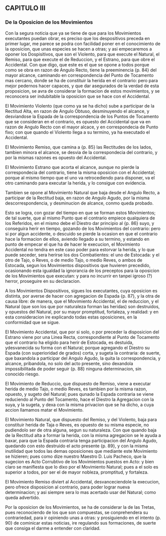 ## CAPITULO III
### De la Oposicion de los Movimientos

Con la segura noticia que ya se tiene de que para los Movimientos executantes puedan obrar, es preciso que los despositivos preceda en primer lugar, me parece se podra con facilidad poner en el conocimiento de la oposicion, que unas especies se hacen a otras; y asi empecaremos a oponer los Dospisitivos, que son el Violento, para que execute el Natural, el Remiso, para que execute el de Reduccion, y el Estrano, para que obre el Accidental.
Con que digo, que este es el que se opone a todos porque como se obra en razon de Angulo Recto, tiene la preeminencia {p. 84} del mayor alcance, caminando en correspondencia del Punto de Tocamento mas cercano, donde se ha de constituir la herida en el contrario: pero para mejor pedernos hacer capaces, y que dar asegurados de la verdad de esta proposicion, se avra de considerar la formacion de estos movimientos, y se reconocera ser indubitable la oposicion que se hace con el Accidental.

El Movimiento Violento (que como ya se ha dicho) sube a participar de la Rectitud Alta, en razon de Angulo Obtuso, desminuyendo el alcance, y desviandose la Espada de la correspondencia de los Puntos de Tocamento que se consideran en el contrario, es opuesto del Accidental que va en razon de Angulo Recto con el mayor alcace, y en correspondecia de Punto fixo; con que quando el Violento llega a su termino, ya ha executado el Accidental.

El Movimiento Remiso, que camina a {p. 85} las Rectitudes de los lados, tambien minora el alcance, se desvia de la correspondecia del contrario, y por la mismas razones es opuesto del Accidental.

El Movimiento Estrano que acorta el alcance, aunque no pierde la correspondecia del contrario, tiene la misma oposicion con el Accidental; porque al mismo tiempo que el uno va retrocediendo para disponer, va el otro caminando para executar la herida, y lo consigue con evidencia.

Tambien se opone al Movimiento Natural que baja desde el Angulo Recto, a participar de la Rectitud baja, en razon de Angulo Agudo, por la misma descorrespondencia, y desminucion de alcance, conmo queda probado.

Esto se logra, con gozar del tiempo en que se forman estos Movimientos; de tal suerte, que al mismo Punto que el contrario empiece qualquiera de los Referidos, en el mismo debe el Diestro dar principio al {p. 86} suyo, y conseguira herir en tiempo, gozando de los Movimientos del contrario: pero si por algun accidente, o descuido se pierde la ocasion en que el contrario hace la formacion de ellos, aviendo llegado a su termino, y estando en punto de empecar el que ha de hacer le execucion, el Movimiento Accidental no tendra en este caso poder para estorvar la herida, y lo que puede seceder, sera herirse los dos Combatientes: el uno de Estocada: y el otro de Tajo, o Reves, o de medio Tajo, o medio Reves, o ambos de Estocada, segun los Movimientos dispositivos que huvieren precedido, ocasionando esta igualdad la ignorancia de los preceptos para la oposicion de los Movimientos que executan: y para no incurrir en tanpei igroso (?) herror, proseguire en su declaracion.

A los Movimientos Dispositivos, sigues los executantes, cuya oposicion es distinta, por averse de hacer con agregacion de Espada {p. 87}, y la otra de causa libre: de manera, que el Movimiento Accidental, el de reduccion, y el Natural (que son los que por naturaleza forman las heridas) son destruidos, y opuestos del Natural, por su mayor promptitud, fortaleza, y realidad: y en esta consideracion ire explicando todas estas oposiciones, en la conformidad que se sigue.

El Movimiento Accidental, que por si solo, o por preceder la disposicion del Estrano viene por una Linea Recta, correspondiente al Punto de Tocamento que el contrario ha eligido para herir de Estocada, es destuida, ydesvanecida su forma con el Natural; porque agregando el Diestro su Espada (con superioridad de grados) corta, y sugeta la contraria: de suerte, que baxandola a participar del Angulo Agudo, la quita la correspondencia, y alcance, pribandola, no solo del acto presente, sino dexandola impossibilitada de poder seguir {p. 88} ninguna determinacion, sin conocido riesgo.

El Movimiento de Reduccio, que dispuesto de Remiso, viene a executar herida de medio Tajo, o medio Reves, es tambien por la misma razon, opuesto, y sugeto del Natural; pues qunado la Espada contraria se viene reduciendo al Punto del Tocamento, hace el Diestro la Agregacion con la suya, y la sugeta, y dexa con la misma privacion que se ha dicho, a cuya accion llamamos matar el Movimiento.

El Movimiento Natural, que dispuesto del Remiso, y del Violento, baja para constituir herida de Taja o Reves, es opuesto de su misma especie, no pudiendolo ser de otra alguna, segun su naturaleza.
Con que quando baja de la Rectitud alta a formar la herida, con la misma agregacion se le ayuda a baxar, para que la Espada contraria tenga participacion del Angulo Agudo, quedando con esto destruido el acto presente {p. 89}, y con la misma inutilidad que todos las demas oposiciones que mediante este Movimiento se hizieren; pues como dize nuestro Maestro D. Luis Pacheco, que la sugecion es Acto Corrubtivo de los Movimientos puestos en Acto: y bien claro se manifiesta que lo dixo por el Movimiento Natural; pues a el solo es superior a todos, por ser el de mayor nobleza, promptitud, y fortaleza.

El Movimiento Remiso diviert al Accidental, desvanceciendole la execucion, pero ofrece disposicion al contrario, para poder lograr nueva determinacion; y asi siempre sera lo mas acertado usar del Natural; como queda advertido.

Por la oposicion de los Movimientos, se ha de considerar la de las Tretas, pues reconociendo de los que son compuestas, se conprehendera su contrariedad, para ir opiniendo unas a otras: y prosiguiendo en el intento {p. 90} de cominicar estas noticias, ire regulando sus formaciones, de suerte que consiga el darme a entender con claridad.
